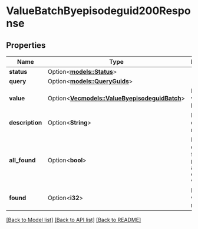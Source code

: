# ValueBatchByepisodeguid200Response

## Properties

Name | Type | Description | Notes
------------ | ------------- | ------------- | -------------
**status** | Option<[**models::Status**](status.md)> |  | [optional]
**query** | Option<[**models::QueryGuids**](query_guids.md)> |  | [optional]
**value** | Option<[**Vec<models::ValueByepisodeguidBatch>**](value_byepisodeguid_batch.md)> | List of value blocks  | [optional]
**description** | Option<**String**> | Description of the response  | [optional]
**all_found** | Option<**bool**> | Indicates if data was found for all `podcastguid` and `episodeguid` values.  | [optional]
**found** | Option<**i32**> | Number of value data returned.  | [optional]

[[Back to Model list]](../README.md#documentation-for-models) [[Back to API list]](../README.md#documentation-for-api-endpoints) [[Back to README]](../README.md)


